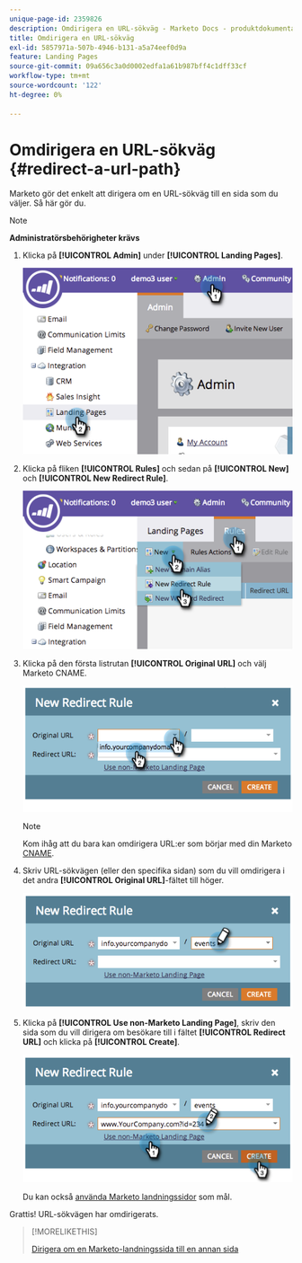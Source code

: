 ```yaml
---
unique-page-id: 2359826
description: Omdirigera en URL-sökväg - Marketo Docs - produktdokumentation
title: Omdirigera en URL-sökväg
exl-id: 5857971a-507b-4946-b131-a5a74eef0d9a
feature: Landing Pages
source-git-commit: 09a656c3a0d0002edfa1a61b987bff4c1dff33cf
workflow-type: tm+mt
source-wordcount: '122'
ht-degree: 0%

---
```


# Omdirigera en URL-sökväg {#redirect-a-url-path}

Marketo gör det enkelt att dirigera om en URL-sökväg till en sida som du väljer. Så här gör du.

>[!NOTE]
>
>**Administratörsbehörigheter krävs**

1. Klicka på **[!UICONTROL Admin]** under **[!UICONTROL Landing Pages]**.

   ![](assets/image2014-9-18-13-3a43-3a29.png)

1. Klicka på fliken **[!UICONTROL Rules]** och sedan på **[!UICONTROL New]** och **[!UICONTROL New Redirect Rule]**.

   ![](assets/image2014-9-18-13-3a43-3a40.png)

1. Klicka på den första listrutan **[!UICONTROL Original URL]** och välj Marketo CNAME.

   ![](assets/image2014-9-18-13-3a43-3a49.png)

   >[!NOTE]
   >
   >Kom ihåg att du bara kan omdirigera URL:er som börjar med din Marketo [CNAME](/help/marketo/product-docs/demand-generation/landing-pages/landing-page-actions/customize-your-landing-page-urls-with-a-cname.md).

1. Skriv URL-sökvägen (eller den specifika sidan) som du vill omdirigera i det andra **[!UICONTROL Original URL]**-fältet till höger.

   ![](assets/image2014-9-18-13-3a43-3a59.png)

1. Klicka på **[!UICONTROL Use non-Marketo Landing Page]**, skriv den sida som du vill dirigera om besökare till i fältet **[!UICONTROL Redirect URL]** och klicka på **[!UICONTROL Create]**.

   ![](assets/image2014-9-18-13-3a44-3a7.png)

   Du kan också [använda Marketo landningssidor](/help/marketo/product-docs/demand-generation/landing-pages/landing-page-actions/redirect-a-marketo-landing-page-to-another-page.md) som mål.

Grattis! URL-sökvägen har omdirigerats.

>[!MORELIKETHIS]
>
>[Dirigera om en Marketo-landningssida till en annan sida](/help/marketo/product-docs/demand-generation/landing-pages/landing-page-actions/redirect-a-marketo-landing-page-to-another-page.md)
